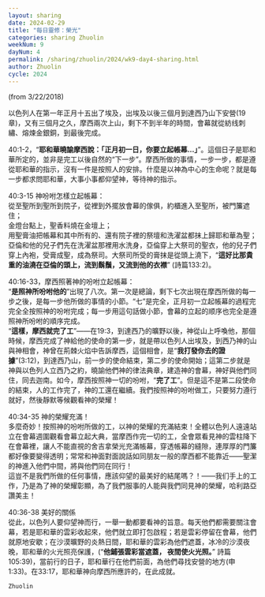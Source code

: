 ```yaml
---
layout: sharing
date: 2024-02-29
title: "每日靈修：榮光"
categories: sharing Zhuolin
weekNum: 9
dayNum: 4
permalink: /sharing/zhuolin/2024/wk9-day4-sharing.html
author: Zhuolin
cycle: 2024
---
```

(from 3/22/2018)

以色列人在第一年正月十五出了埃及，出埃及以後三個月到達西乃山下安營(19章)，又有三個月之久，摩西兩次上山，剩下不到半年的時間，會幕就從紡线刺繡、熔煉金銀銅，到最後完成。  

40:1-2，“**耶和華曉諭摩西說：「正月初一日，你要立起帳幕...」**”。這個日子是耶和華所定的，並非是完工以後自然的“下一步”。摩西所做的事情，一步一步，都是遵從耶和華的指示，沒有一件是按照人的安排。什麼是以神為中心的生命呢？就是每一步都求問耶和華，大事小事都仰望神，等待神的指示。  

40:3-15 神吩咐怎樣立起帳幕：  
從至聖所到聖所到院子，從裡到外擺放會幕的傢俱，約櫃進入至聖所，被門簾遮住；  
金燈台點上，聖香料燒在金壇上；  
用聖膏油把帳幕和其中所有的、還有院子裡的祭壇和洗濯盆都抹上歸耶和華為聖；  
亞倫和他的兒子們先在洗濯盆那裡用水洗身，亞倫穿上大祭司的聖衣，他的兒子們穿上內袍，受膏成聖，成為祭司。大祭司所受的膏抹是從頭上澆下，“**這好比那貴重的油澆在亞倫的頭上，流到鬍鬚，又流到他的衣襟**” (詩篇133:2)。  

40:16-33，摩西照著神的吩咐立起帳幕：  
“**是照神所吩咐他的**”出現了八次。第一次是總論，剩下七次出現在摩西所做的每一步之後，是每一步他所做的事情的小節。“七”是完全，正月初一立起帳幕的過程完完全全按照神的吩咐完成；每一步用這句話做小節，會幕的立起的顺序也完全是遵照神所吩咐的順序完成。  
“**這樣，摩西就完了工**”——在19:3，到達西乃的曠野以後，神從山上呼喚他，那個時候，摩西完成了神給他的使命的第一步，就是帶以色列人出埃及，到西乃神的山與神相會，神曾在荊棘火焰中告訴摩西，這個相會，是“**我打發你去的證據**”(3:12)，到達西乃山，前一步的使命結束，第二步的使命開始；這第二步就是神與以色列人立西乃之約，曉諭他們神的律法典章，建造神的會幕，神好與他們同住，同去迦南。如今，摩西按照神一切的吩咐，“**完了工**”。但是這不是第二段使命的結束，人的工作完了，神的工還在繼續。我們按照神的吩咐做工，只要努力遵行就好，然後靜默等候觀看神的榮耀！  

40:34-35 神的榮耀充滿！  
多麼奇妙！按照神的吩咐所做的工，以神的榮耀的充滿結束！全體以色列人遠遠站立在會幕週圍觀看會幕立起大典，當摩西作完一切的工，全會眾看見神的雲柱降下在會幕裡，讓人不能直視的舍吉拿榮光充滿帳幕，穿透帳幕的縫隙，連厚厚的門簾都好像要變得透明；常常和神面對面說話如同朋友一般的摩西都不能靠近——聖潔的神進入他們中間，將與他們同在同行！  
這豈不是我們所做的任何事情，應該仰望的最美好的結尾嗎？！——我们手上的工作，乃是為了神的榮耀彰顯，為了我們服事的人能與我們同見神的榮耀，哈利路亞讚美主！  

40:36-38 美好的關係  
從此，以色列人要仰望神而行，一舉一動都要看神的旨意。每天他們都需要關注會幕，若是耶和華的雲彩收起來，他們就立即打包啟程；若是雲彩停留在會幕，他們就原地安歇；在沙漠曠野的炎熱日間，耶和華的雲彩為他們遮蓋，冰冷的沙漠夜晚，耶和華的火光照亮保護，(“**他鋪張雲彩當遮蓋， 夜間使火光照。**” 詩篇105:39)，當前行的日子，耶和華行在他們前面，為他們尋找安營的地方(申1:33)。在33:17，耶和華神向摩西所應許的，在此成就。  

`Zhuolin`  

